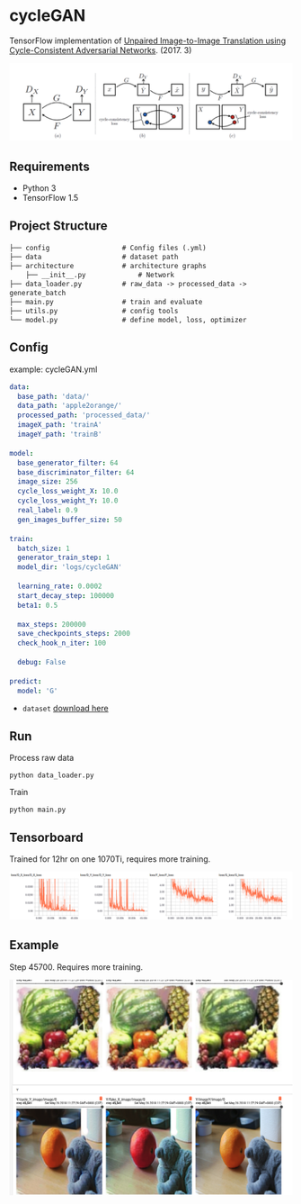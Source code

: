 # cycleGAN

TensorFlow implementation of [Unpaired Image-to-Image Translation using Cycle-Consistent Adversarial Networks](https://arxiv.org/pdf/1703.10593.pdf). (2017. 3)

![images](images/architecture.png)

## Requirements

- Python 3
- TensorFlow 1.5


## Project Structure


    ├── config                  # Config files (.yml)
    ├── data                    # dataset path
    ├── architecture            # architecture graphs
        ├── __init__.py             # Network
    ├── data_loader.py          # raw_data -> processed_data -> generate_batch
    ├── main.py                 # train and evaluate
    ├── utils.py                # config tools 
    └── model.py                # define model, loss, optimizer
    

## Config

example: cycleGAN.yml

```yml
data:
  base_path: 'data/'
  data_path: 'apple2orange/'
  processed_path: 'processed_data/'
  imageX_path: 'trainA'
  imageY_path: 'trainB'

model:
  base_generator_filter: 64
  base_discriminator_filter: 64
  image_size: 256
  cycle_loss_weight_X: 10.0
  cycle_loss_weight_Y: 10.0
  real_label: 0.9
  gen_images_buffer_size: 50

train:
  batch_size: 1
  generator_train_step: 1
  model_dir: 'logs/cycleGAN'

  learning_rate: 0.0002
  start_decay_step: 100000
  beta1: 0.5

  max_steps: 200000
  save_checkpoints_steps: 2000
  check_hook_n_iter: 100

  debug: False

predict:
  model: 'G'

```

* `dataset` [download here](https://people.eecs.berkeley.edu/~taesung_park/CycleGAN/datasets/)

## Run

Process raw data

```
python data_loader.py
```

Train

```
python main.py
```


## Tensorboard


Trained for 12hr on one 1070Ti, requires more training.

![images](images/loss.png)


## Example

Step 45700. Requires more training.

![images](images/example.png)
